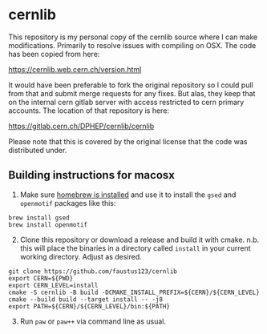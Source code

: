 # cernlib

This repository is my personal copy of the cernlib source where I can make modifications. Primarily to resolve issues with compiling on OSX. The code has been copied from here:

https://cernlib.web.cern.ch/version.html

It would have been preferable to fork the original repository so I could pull from that and submit merge requests for any fixes. But alas, they keep that on the internal cern gitlab server with access restricted to cern primary accounts. The location of that repository is here:

https://gitlab.cern.ch/DPHEP/cernlib/cernlib

Please note that this is covered by the original license that the code was distributed under. 


## Building instructions for macosx

1. Make sure [homebrew is installed](https://brew.sh/) and use it to install the `gsed` and `openmotif` packages like this:
~~~
brew install gsed
brew install openmotif
~~~

2. Clone this repository or download a release and build it with cmake. 
n.b. this will place the binaries in a directory called `install` in your current working directory. Adjust as desired.
~~~
git clone https://github.com/faustus123/cernlib
export CERN=${PWD}
export CERN_LEVEL=install
cmake -S cernlib -B build -DCMAKE_INSTALL_PREFIX=${CERN}/${CERN_LEVEL}
cmake --build build --target install -- -j8
export PATH=${CERN}/${CERN_LEVEL}/bin:${PATH}
~~~

3. Run `paw` or `paw++` via command line as usual.
